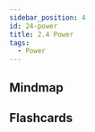 ```yaml
---
sidebar_position: 4
id: 24-power
title: 2.4 Power
tags:
  - Power
---
```


## Mindmap





## Flashcards



